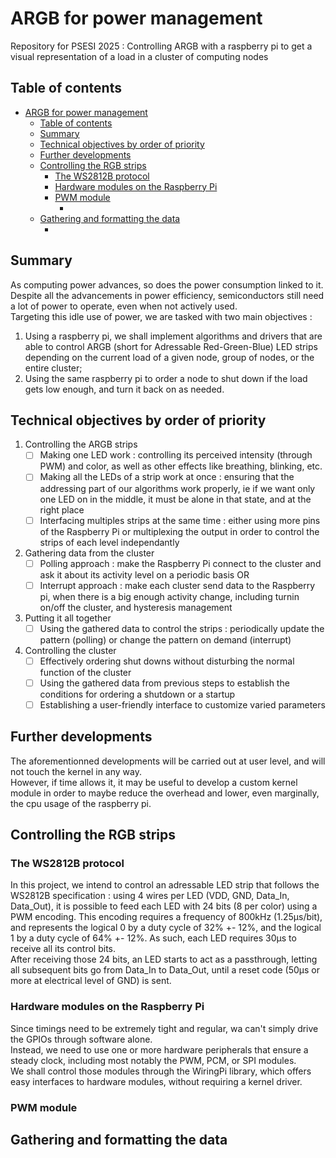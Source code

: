 # ARGB for power management
Repository for PSESI 2025 : Controlling ARGB with a raspberry pi to get a visual representation of a load in a cluster of computing nodes  

## Table of contents
- [ARGB for power management](#argb-for-power-management)
  - [Table of contents](#table-of-contents)
  - [Summary](#summary)
  - [Technical objectives by order of priority](#technical-objectives-by-order-of-priority)
  - [Further developments](#further-developments)
  - [Controlling the RGB strips](#controlling-the-rgb-strips)
    - [The WS2812B protocol](#the-ws2812b-protocol)
    - [Hardware modules on the Raspberry Pi](#hardware-modules-on-the-raspberry-pi)
    - [PWM module](#pwm-module)
      - [](#)
  - [Gathering and formatting the data](#gathering-and-formatting-the-data)
    - [](#-1)


## Summary
As computing power advances, so does the power consumption linked to it.  
Despite all the advancements in power efficiency, semiconductors still need a lot of power to operate, even when not actively used.  
Targeting this idle use of power, we are tasked with two main objectives : 
1. Using a raspberry pi, we shall implement algorithms and drivers that are able to control ARGB (short for Adressable Red-Green-Blue) LED strips depending on the current load of a given node, group of nodes, or the entire cluster;
2. Using the same raspberry pi to order a node to shut down if the load gets low enough, and turn it back on as needed.


## Technical objectives by order of priority
1. Controlling the ARGB strips
   - [ ] Making one LED work : controlling its perceived intensity (through PWM) and color, as well as other effects like breathing, blinking, etc.
   - [ ] Making all the LEDs of a strip work at once : ensuring that the addressing part of our algorithms work properly, ie if we want only one LED on in the middle, it must be alone in that state, and at the right place
   - [ ] Interfacing multiples strips at the same time : either using more pins of the Raspberry Pi or multiplexing the output in order to control the strips of each level independantly
2. Gathering data from the cluster
   - [ ] Polling approach : make the Raspberry Pi connect to the cluster and ask it about its activity level on a periodic basis
   OR
   - [ ] Interrupt approach : make each cluster send data to the Raspberry pi, when there is a big enough activity change, including turnin on/off the cluster, and hysteresis management
3. Putting it all together
   - [ ] Using the gathered data to control the strips : periodically update the pattern (polling) or change the pattern on demand (interrupt)
4. Controlling the cluster
   - [ ] Effectively ordering shut downs without disturbing the normal function of the cluster
   - [ ] Using the gathered data from previous steps to establish the conditions for ordering a shutdown or a startup
   - [ ] Establishing a user-friendly interface to customize varied parameters 

## Further developments
The aforementionned developments will be carried out at user level, and will not touch the kernel in any way.  
However, if time allows it, it may be useful to develop a custom kernel module in order to maybe reduce the overhead and lower, even marginally, the cpu usage of the raspberry pi.

## Controlling the RGB strips
### The WS2812B protocol
In this project, we intend to control an adressable LED strip that follows the WS2812B specification : using 4 wires per LED (VDD, GND, Data_In, Data_Out), it is possible to feed each LED with 24 bits (8 per color) using a PWM encoding. This encoding requires a frequency of 800kHz (1.25µs/bit), and represents the logical 0 by a duty cycle of 32% +- 12%, and the logical 1 by a duty cycle of 64% +- 12%. As such, each LED requires 30µs to receive all its control bits.  
After receiving those 24 bits, an LED starts to act as a passthrough, letting all subsequent bits go from Data_In to Data_Out, until a reset code (50µs or more at electrical level of GND) is sent.  
### Hardware modules on the Raspberry Pi
Since timings need to be extremely tight and regular, wa can't simply drive the GPIOs through software alone.  
Instead, we need to use one or more hardware peripherals that ensure a steady clock, including most notably the PWM, PCM, or SPI modules.  
We shall control those modules through the WiringPi library, which offers easy interfaces to hardware modules, without requiring a kernel driver.
### PWM module

#### 

## Gathering and formatting the data
###